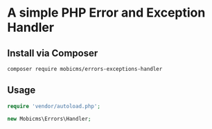 # A simple PHP Error and Exception Handler

## Install via Composer

`composer require mobicms/errors-exceptions-handler`

## Usage

```php
require 'vendor/autoload.php';

new Mobicms\Errors\Handler;
```

